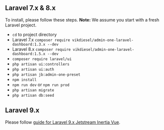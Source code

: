 ## Laravel 7.x & 8.x

To install, please follow these steps. **Note:** We assume you start with a fresh Laravel project.

- `cd` to project directory
- Laravel 7.x `composer require vikdiesel/admin-one-laravel-dashboard:1.3.x --dev`
- Laravel 8.x `composer require vikdiesel/admin-one-laravel-dashboard:1.5.x --dev`
- `composer require laravel/ui`
- `php artisan ui:controllers`
- `php artisan ui:auth`
- `php artisan jb:admin-one-preset`
- `npm install`
- `npm run dev` or `npm run prod`
- `php artisan migrate`
- `php artisan db:seed`

## Laravel 9.x

Please follow [guide for Laravel 9.x Jetstream Inertia Vue](https://github.com/vikdiesel/admin-one-laravel-dashboard).
